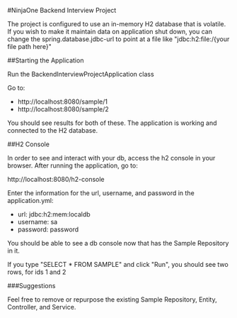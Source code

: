 #NinjaOne Backend Interview Project

The project is configured to use an in-memory H2 database that is volatile. If you wish to make it maintain data on application shut down, you can change the spring.database.jdbc-url to point at a file like "jdbc:h2:file:/{your file path here}"

##Starting the Application

Run the BackendInterviewProjectApplication class

Go to:
* http://localhost:8080/sample/1
* http://localhost:8080/sample/2

You should see results for both of these. The application is working and connected to the H2 database. 

##H2 Console 

In order to see and interact with your db, access the h2 console in your browser.
After running the application, go to:

http://localhost:8080/h2-console

Enter the information for the url, username, and password in the application.yml:
* url: jdbc:h2:mem:localdb
* username: sa
* password: password


You should be able to see a db console now that has the Sample Repository in it.

If you type "SELECT * FROM SAMPLE" and click "Run", you should see two rows, for ids 1 and 2

###Suggestions

Feel free to remove or repurpose the existing Sample Repository, Entity, Controller, and Service. 
